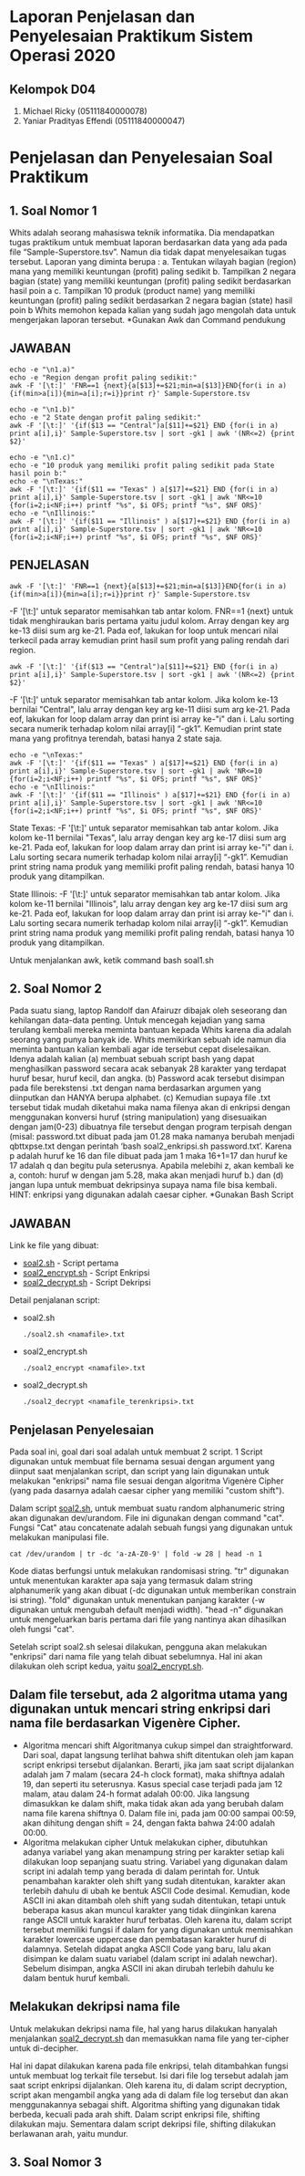 # Laporan Penjelasan dan Penyelesaian Praktikum Sistem Operasi 2020
## Kelompok D04
1. Michael Ricky (05111840000078)
2. Yaniar Pradityas Effendi (05111840000047)

# Penjelasan dan Penyelesaian Soal Praktikum
## 1. Soal Nomor 1
Whits adalah seorang mahasiswa teknik informatika. Dia mendapatkan tugas praktikum
untuk membuat laporan berdasarkan data yang ada pada file “Sample-Superstore.tsv”.
Namun dia tidak dapat menyelesaikan tugas tersebut. Laporan yang diminta berupa :
a. Tentukan wilayah bagian (region) mana yang memiliki keuntungan (profit) paling
sedikit
b. Tampilkan 2 negara bagian (state) yang memiliki keuntungan (profit) paling
sedikit berdasarkan hasil poin a
c. Tampilkan 10 produk (product name) yang memiliki keuntungan (profit) paling
sedikit berdasarkan 2 negara bagian (state) hasil poin b
Whits memohon kepada kalian yang sudah jago mengolah data untuk mengerjakan
laporan tersebut.
*Gunakan Awk dan Command pendukung

## JAWABAN
```
echo -e "\n1.a)"
echo -e "Region dengan profit paling sedikit:"
awk -F '[\t:]' 'FNR==1 {next}{a[$13]+=$21;min=a[$13]}END{for(i in a){if(min>a[i]){min=a[i];r=i}}print r}' Sample-Superstore.tsv
```
```
echo -e "\n1.b)"
echo -e "2 State dengan profit paling sedikit:"
awk -F '[\t:]' '{if($13 == "Central")a[$11]+=$21} END {for(i in a) print a[i],i}' Sample-Superstore.tsv | sort -gk1 | awk '(NR<=2) {print $2}'
```
```
echo -e "\n1.c)"
echo -e "10 produk yang memiliki profit paling sedikit pada State hasil poin b:"
echo -e "\nTexas:"
awk -F '[\t:]' '{if($11 == "Texas" ) a[$17]+=$21} END {for(i in a) print a[i],i}' Sample-Superstore.tsv | sort -gk1 | awk 'NR<=10 {for(i=2;i<NF;i++) printf "%s", $i OFS; printf "%s", $NF ORS}'
echo -e "\nIllinois:"
awk -F '[\t:]' '{if($11 == "Illinois" ) a[$17]+=$21} END {for(i in a) print a[i],i}' Sample-Superstore.tsv | sort -gk1 | awk 'NR<=10 {for(i=2;i<NF;i++) printf "%s", $i OFS; printf "%s", $NF ORS}'
```

## PENJELASAN

```
awk -F '[\t:]' 'FNR==1 {next}{a[$13]+=$21;min=a[$13]}END{for(i in a){if(min>a[i]){min=a[i];r=i}}print r}' Sample-Superstore.tsv
```

-F '[\t:]' untuk separator memisahkan tab  antar kolom. FNR==1 {next} untuk tidak menghiraukan baris pertama yaitu judul kolom. Array dengan key arg ke-13 diisi sum arg ke-21. Pada eof, lakukan for loop untuk mencari nilai terkecil pada array kemudian print hasil sum profit yang paling rendah dari region.

```awk -F '[\t:]' '{if($13 == "Central")a[$11]+=$21} END {for(i in a) print a[i],i}' Sample-Superstore.tsv | sort -gk1 | awk '(NR<=2) {print $2}'```


-F '[\t:]' untuk separator memisahkan tab  antar kolom. Jika kolom ke-13 bernilai "Central", lalu array dengan key arg ke-11 diisi sum arg ke-21. Pada eof, lakukan for loop dalam array dan print isi array ke-"i" dan i. Lalu sorting secara numerik terhadap kolom nilai array[i] “-gk1”. Kemudian print state mana yang profitnya terendah, batasi hanya 2 state saja.

```
echo -e "\nTexas:"
awk -F '[\t:]' '{if($11 == "Texas" ) a[$17]+=$21} END {for(i in a) print a[i],i}' Sample-Superstore.tsv | sort -gk1 | awk 'NR<=10 {for(i=2;i<NF;i++) printf "%s", $i OFS; printf "%s", $NF ORS}'
echo -e "\nIllinois:"
awk -F '[\t:]' '{if($11 == "Illinois" ) a[$17]+=$21} END {for(i in a) print a[i],i}' Sample-Superstore.tsv | sort -gk1 | awk 'NR<=10 {for(i=2;i<NF;i++) printf "%s", $i OFS; printf "%s", $NF ORS}'
```

State Texas:
-F '[\t:]' untuk separator  memisahkan tab  antar kolom. Jika kolom ke-11 bernilai "Texas", lalu array dengan key arg ke-17 diisi sum arg ke-21. Pada eof, lakukan for loop dalam array dan print isi array ke-"i" dan i. Lalu sorting secara numerik terhadap kolom nilai array[i] “-gk1”. Kemudian print string nama produk yang memiliki profit paling rendah, batasi hanya 10 produk yang ditampilkan.

State Illinois:
-F '[\t:]' untuk separator  memisahkan tab  antar kolom. Jika kolom ke-11 bernilai "Illinois", lalu array dengan key arg ke-17 diisi sum arg ke-21. Pada eof, lakukan for loop dalam array dan print isi array ke-"i" dan i. Lalu sorting secara numerik terhadap kolom nilai array[i] “-gk1”. Kemudian print string nama produk yang memiliki profit paling rendah, batasi hanya 10 produk yang ditampilkan.

Untuk menjalankan awk, ketik command bash soal1.sh

## 2. Soal Nomor 2
Pada suatu siang, laptop Randolf dan Afairuzr dibajak oleh seseorang dan kehilangan
data-data penting. Untuk mencegah kejadian yang sama terulang kembali mereka
meminta bantuan kepada Whits karena dia adalah seorang yang punya banyak ide.
Whits memikirkan sebuah ide namun dia meminta bantuan kalian kembali agar ide
tersebut cepat diselesaikan. Idenya adalah kalian (a) membuat sebuah script bash yang
dapat menghasilkan password secara acak sebanyak 28 karakter yang terdapat huruf
besar, huruf kecil, dan angka. (b) Password acak tersebut disimpan pada file berekstensi
.txt dengan nama berdasarkan argumen yang diinputkan dan HANYA berupa alphabet.
(c) Kemudian supaya file .txt tersebut tidak mudah diketahui maka nama filenya akan di
enkripsi dengan menggunakan konversi huruf (string manipulation) yang disesuaikan
dengan jam(0-23) dibuatnya file tersebut dengan program terpisah dengan (misal:
password.txt dibuat pada jam 01.28 maka namanya berubah menjadi qbttxpse.txt
dengan perintah ‘bash soal2_enkripsi.sh password.txt’. Karena p adalah huruf ke 16 dan
file dibuat pada jam 1 maka 16+1=17 dan huruf ke 17 adalah q dan begitu pula
seterusnya. Apabila melebihi z, akan kembali ke a, contoh: huruf w dengan jam 5.28,
maka akan menjadi huruf b.) dan (d) jangan lupa untuk membuat dekripsinya supaya
nama file bisa kembali.
HINT: enkripsi yang digunakan adalah caesar cipher.
*Gunakan Bash Script

## JAWABAN

Link ke file yang dibuat:
* [soal2.sh](https://github.com/djtyranix/SoalShiftSISOP20_modul1_D04/blob/master/soal2/soal2.sh) - Script pertama
* [soal2_encrypt.sh](https://github.com/djtyranix/SoalShiftSISOP20_modul1_D04/blob/master/soal2/soal2_encrypt.sh) - Script Enkripsi
* [soal2_decrypt.sh](https://github.com/djtyranix/SoalShiftSISOP20_modul1_D04/blob/master/soal2/soal2_decrypt.sh) - Script Dekripsi

Detail penjalanan script:
* soal2.sh
  ```
  ./soal2.sh <namafile>.txt
  ```
* soal2_encrypt.sh
  ```
  ./soal2_encrypt <namafile>.txt
  ```
* soal2_decrypt.sh
  ```
  ./soal2_decrypt <namafile_terenkripsi>.txt
  ```
## Penjelasan Penyelesaian
Pada soal ini, goal dari soal adalah untuk membuat 2 script. 1 Script digunakan untuk membuat file bernama sesuai dengan argument yang diinput saat menjalankan script, dan script yang lain digunakan untuk melakukan "enkripsi" nama file sesuai dengan algoritma Vigenère Cipher (yang pada dasarnya adalah caesar cipher yang memiliki "custom shift").

Dalam script [soal2.sh](https://github.com/djtyranix/SoalShiftSISOP20_modul1_D04/blob/master/soal2/soal2.sh), untuk membuat suatu random alphanumeric string akan digunakan dev/urandom. File ini digunakan dengan command "cat". Fungsi "Cat" atau concatenate adalah sebuah fungsi yang digunakan untuk melakukan manipulasi file.
```
cat /dev/urandom | tr -dc 'a-zA-Z0-9' | fold -w 28 | head -n 1
```
Kode diatas berfungsi untuk melakukan randomisasi string. "tr" digunakan untuk menentukan karakter apa saja yang termasuk dalam string alphanumerik yang akan dibuat (-dc digunakan untuk memberikan constrain isi string). "fold" digunakan untuk menentukan panjang karakter (-w digunakan untuk mengubah default menjadi width). "head -n" digunakan untuk mengeluarkan baris pertama dari file yang nantinya akan dihasilkan oleh fungsi "cat".

Setelah script soal2.sh selesai dilakukan, pengguna akan melakukan "enkripsi" dari nama file yang telah dibuat sebelumnya. Hal ini akan dilakukan oleh script kedua, yaitu [soal2_encrypt.sh](https://github.com/djtyranix/SoalShiftSISOP20_modul1_D04/blob/master/soal2/soal2_encrypt.sh).

## Dalam file tersebut, ada 2 algoritma utama yang digunakan untuk mencari string enkripsi dari nama file berdasarkan Vigenère Cipher.

* Algoritma mencari shift
  Algoritmanya cukup simpel dan straightforward. Dari soal, dapat langsung terlihat bahwa shift ditentukan oleh jam kapan script enkripsi tersebut dijalankan. Berarti, jika jam saat script dijalankan adalah jam 7 malam (secara 24-h clock format), maka shiftnya adalah 19, dan seperti itu seterusnya. Kasus special case terjadi pada jam 12 malam, atau dalam 24-h format adalah 00:00. Jika langsung dimasukkan ke dalam shift, maka tidak akan ada yang berubah dalam nama file karena shiftnya 0. Dalam file ini, pada jam 00:00 sampai 00:59, akan dihitung dengan shift = 24, dengan fakta bahwa 24:00 adalah 00:00.
* Algoritma melakukan cipher
  Untuk melakukan cipher, dibutuhkan adanya variabel yang akan menampung string per karakter setiap kali dilakukan loop sepanjang suatu string. Variabel yang digunakan dalam script ini adalah temp yang berada di dalam perintah for. Untuk penambahan karakter oleh shift yang sudah ditentukan, karakter akan terlebih dahulu di ubah ke bentuk ASCII Code desimal. Kemudian, kode ASCII ini akan ditambah oleh shift yang sudah ditentukan, tetapi untuk beberapa kasus akan muncul karakter yang tidak diinginkan karena range ASCII untuk karakter huruf terbatas. Oleh karena itu, dalam script tersebut memiliki fungsi if dalam for yang digunakan untuk memisahkan karakter lowercase uppercase dan pembatasan karakter huruf di dalamnya. Setelah didapat angka ASCII Code yang baru, lalu akan disimpan ke dalam suatu variabel (dalam script ini adalah newchar). Sebelum disimpan, angka ASCII ini akan dirubah terlebih dahulu ke dalam bentuk huruf kembali.

## Melakukan dekripsi nama file
Untuk melakukan dekripsi nama file, hal yang harus dilakukan hanyalah menjalankan [soal2_decrypt.sh](https://github.com/djtyranix/SoalShiftSISOP20_modul1_D04/blob/master/soal2/soal2_decrypt.sh) dan memasukkan nama file yang ter-cipher untuk di-decipher.

Hal ini dapat dilakukan karena pada file enkripsi, telah ditambahkan fungsi untuk membuat log terkait file tersebut. Isi dari file log tersebut adalah jam saat script enkripsi dijalankan. Oleh karena itu, di dalam script decryption, script akan mengambil angka yang ada di dalam file log tersebut dan akan menggunakannya sebagai shift. Algoritma shifting yang digunakan tidak berbeda, kecuali pada arah shift. Dalam script enkripsi file, shifting dilakukan maju. Sementara dalam script dekripsi file, shifting dilakukan berlawanan arah, yaitu mundur. 

## 3. Soal Nomor 3
